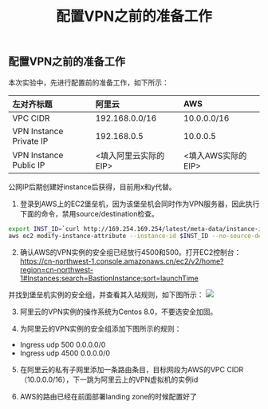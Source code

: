 ﻿---
title: "配置VPN之前的准备工作"
chapter: false
weight: 31
---

## 配置VPN之前的准备工作

本次实验中，先进行配置前的准备工作，如下所示：

 左对齐标题 | 阿里云 | AWS |
| :------| :------ | :------ |
| VPC CIDR | 192.168.0.0/16 | 10.0.0.0/16 |
| VPN Instance Private IP | 192.168.0.5 | 10.0.0.5 |
| VPN Instance Public IP | <填入阿里云实际的EIP> | <填入AWS实际的EIP> |

公网IP后期创建好instance后获得，目前用x和y代替。

1. 登录到AWS上的EC2堡垒机，因为该堡垒机会同时作为VPN服务器，因此执行下面的命令，禁用source/destination检查。
```bash
export INST_ID=`curl http://169.254.169.254/latest/meta-data/instance-id`
aws ec2 modify-instance-attribute --instance-id $INST_ID --no-source-dest-check
```

2. 确认AWS的VPN实例的安全组已经放行4500和500。打开EC2控制台：https://cn-northwest-1.console.amazonaws.cn/ec2/v2/home?region=cn-northwest-1#Instances:search=BastionInstance;sort=launchTime

并找到堡垒机实例的安全组，并查看其入站规则，如下图所示：
![](/images/VPNBetweenAWSAndAli/SGonVPNEC2.png)

3. 阿里云的VPN实例的操作系统为Centos 8.0，不要选安全加固。

4. 为阿里云的VPN实例的安全组添加下图所示的规则：
- Ingress udp 500 0.0.0.0/0
- Ingress udp 4500 0.0.0.0/0

5. 在阿里云的私有子网里添加一条路由条目，目标网段为AWS的VPC CIDR（10.0.0.0/16），下一跳为阿里云上的VPN虚拟机的实例id

6. AWS的路由已经在前面部署landing zone的时候配置好了


